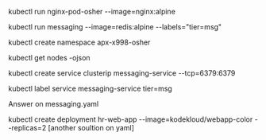  kubectl run nginx-pod-osher --image=nginx:alpine

 kubectl run messaging --image=redis:alpine --labels="tier=msg"

kubectl create namespace apx-x998-osher

 kubectl get nodes -ojson 

 kubectl create service clusterip messaging-service --tcp=6379:6379 

kubectl label service  messaging-service tier=msg

Answer on messaging.yaml

kubectl create deployment hr-web-app --image=kodekloud/webapp-color --replicas=2 [another soultion on yaml]

 
